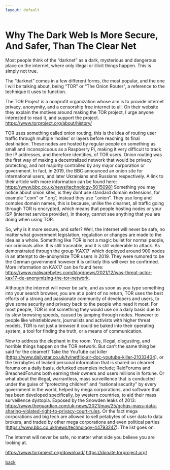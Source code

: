```yaml
---
layout: default
---
```


# Why The Dark Web Is More Secure, And Safer, Than The Clear Net

Most people think of the “darknet” as a dark, mysterious and dangerous place on the internet, where only illegal or illicit things happen. This is simply not true.

The “darknet” comes in a few different forms, the most popular, and the one I will be talking about, being “TOR” or “The Onion Router”, a reference to the technique it uses to function. 

The TOR Project is a nonprofit organization whose aim is to provide internet privacy, anonymity, and a censorship free internet to all. On their website they explain the motives around making the TOR project, I urge anyone interested to read it, and support the project. https://www.torproject.org/about/history/ 

TOR uses something called onion routing, this is the idea of routing user traffic through multiple ‘nodes’ or layers before reaching its final destination. These nodes are hosted by regular people on something as small and inconspicuous as a Raspberry Pi, making it very difficult to track the IP addresses, and therefore identities, of TOR users. Onion routing was the first way of making a decentralized network that would be privacy protecting, and not majority controlled by any major corporation or government. In fact, in 2019, the BBC announced an onion site for international users, and later Ukrainians and Russians respectively. A link to their article with more information can be found here: https://www.bbc.co.uk/news/technology-50150981 Something you may notice about onion sites, is they dont use standard domain extensions, for example “.com” or “.org”, instead they use “.onion”. They use long and complex domain names, this is because, unlike the clearnet, all traffic going through TOR is encrypted, which means that people hosting nodes or your ISP (internet service provider), in theory, cannot see anything that you are doing when using TOR.

So, why is it more secure, and safer? Well, the internet will never be safe, no matter what government legislation, regulation or changes are made to the idea as a whole. Something like TOR is not a magic bullet for normal people, nor criminals alike. It is still traceable, and it is still vulnerable to attack. As  demonstrated through the group ‘KAX17’ which deployed around 900 nodes in an attempt to de-anonymize TOR users in 2019. They were rumored to be the German government however it is unlikely this will ever be confirmed. More information on KAX17 can be found here: https://www.malwarebytes.com/blog/news/2021/12/was-threat-actor-kax17-de-anonymizing-the-tor-network. 

Although the internet will never be safe, and as soon as you type something into your search browser, you are at a point of no return, TOR uses the best efforts of a strong and passionate community of developers and users, to give some security and privacy back to the people who need it most. For most people, TOR is not something they would use on a daily basis due to its slow browsing speeds, caused by jumping through nodes. However to people like whistleblowers, journalists and activists with higher threat models, TOR is not just a browser it could be baked into their operating system, a tool for finding the truth, or a means of communication. 

Now to address the elephant in the room. Yes, illegal, disgusting, and horrible things happen on the TOR network. But can’t the same thing be said for the clearnet? Take the YouTube cat killer (https://www.dailystar.co.uk/tv/netflix-air-doc-youtube-killer-21033404), or the terrabytes of leaked personal information that is shared on clearnet forums on a daily basis, defunked examples include; RaidForums and BreachedForums both earning their owners and users millions in fortune. Or what about the illegal, warrantless, mass surveillence that is conducted under the guise of “protecting children” and “national security” by every government in the world, helped by mega corporations, and software that has been developed specifically, by western countries, to aid their mass surveillence dystopia. Exposed by the Snowden leaks of 2013: https://www.theguardian.com/uk-news/2021/may/25/gchqs-mass-data-sharing-violated-right-to-privacy-court-rules. Or the fact mega corporations and big tech are allowed to sell petabytes of user data to data brokers, and traded by other mega corporations and even political parties (https://www.bbc.co.uk/news/technology-44793247). The list goes on. 

The internet will never be safe, no matter what side you believe you are looking at. 

https://www.torproject.org/download/ 
https://donate.torproject.org/  

[back](./index.md)

